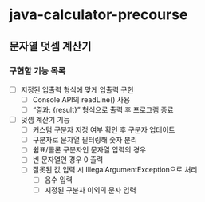 # java-calculator-precourse
## 문자열 덧셈 계산기
### 구현할 기능 목록

- [ ]  지정된 입출력 형식에 맞게 입출력 구현
    - [ ]  Console API의 readLine() 사용
    - [ ]  “결과: {result}” 형식으로 출력 후 프로그램 종료
- [ ]  덧셈 계산기 기능
    - [ ]  커스텀 구분자 지정 여부 확인 후 구분자 업데이트
    - [ ]  구분자로 문자열 필터링해 숫자 분리
    - [ ]  쉼표/콜론 구분자인 문자열 입력의 경우
    - [ ]  빈 문자열인 경우 0 출력
    - [ ]  잘못된 값 입력 시 IllegalArgumentException으로 처리
        - [ ]  음수 입력
        - [ ]  지정된 구분자 이외의 문자 입력